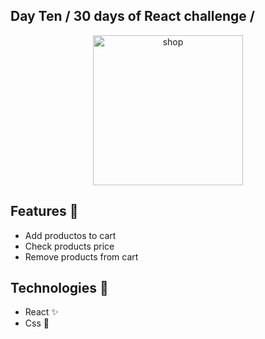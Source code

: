 ## Day Ten / 30 days of React challenge / 

<p  align="center">
<img  src="https://media.giphy.com/media/l0Hepe9XVa2aVshAk/giphy.gif"  height="240" alt="shop">
</p>

## Features :unicorn: 
* Add productos to cart
* Check products price
* Remove products from cart

## Technologies :mag_right:
* React :sparkles:
* Css :nail_care:
